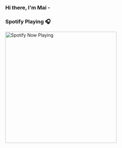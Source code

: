 ### Hi there, I'm Mai -

### Spotify Playing 🎧

[<img src="https://spotify-now-playing.maizerocom.vercel.app/api/spotify-playing" alt="Spotify Now Playing" width="350" />](https://open.spotify.com/user/31rz3hpknevoqjeul3tegpfgfz5u)
